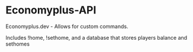 # Economyplus-API
Economyplus.dev - Allows for custom commands.

Includes !home, !sethome, and a database that stores players balance and sethomes
